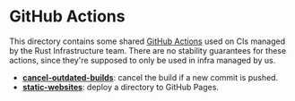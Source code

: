 # GitHub Actions

This directory contains some shared [GitHub Actions][docs] used on CIs managed
by the Rust Infrastructure team. There are no stability guarantees for these
actions, since they're supposed to only be used in infra managed by us.

* [**cancel-outdated-builds**](cancel-outdated-builds): cancel the build if a
  new commit is pushed.
* [**static-websites**](static-websites): deploy a directory to GitHub Pages.

[docs]: https://help.github.com/en/articles/about-actions
